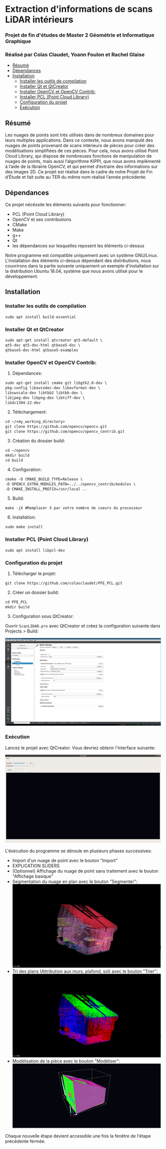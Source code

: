 # Extraction d'informations de scans LiDAR intérieurs

### Projet de fin d'études de Master 2 Géométrie et Informatique Graphique

### Réalisé par Colas Claudet, Yoann Foulon et Rachel Glaise

- [Résumé](#r%c3%a9sum%c3%a9)
- [Dépendances](#d%c3%a9pendances)
- [Installation](#installation)
  - [Installer les outils de compilation](#installer-les-outils-de-compilation)
  - [Installer Qt et QtCreator](#installer-qt-et-qtcreator)
  - [Installer OpenCV et OpenCV Contrib:](#installer-opencv-et-opencv-contrib)
  - [Installer PCL (Point Cloud Library)](#installer-pcl-point-cloud-library)
  - [Configuration du projet](#configuration-du-projet)
  - [Exécution](#exécution)

## Résumé

Les nuages de points sont très utilisés dans de nombreux domaines pour leurs multiples applications. Dans ce contexte, nous avons manipulé des nuages de points provenant de scans intérieurs de pièces pour créer des modélisations simplifiées de ces pièces. Pour cela, nous avons utilisé Point Cloud Library, qui dispose de nombreuses fonctions de manipulation de nuages de points, mais aussi l’algorithme KIPPI, que nous avons implémenté à l’aide de la librairie OpenCV, et qui permet d’extraire des informations sur des images 2D. Ce projet est réalisé dans le cadre de notre Projet de Fin d’Étude et fait suite au TER du même nom réalisé l’année précédente.

## Dépendances

Ce projet nécéssite les éléments suivants pour fonctionner:

- PCL (Point Cloud Library)
- OpenCV et ses contributions
- CMake
- Make
- g++
- Qt
- les dépendances sur lesquelles reposent les éléments ci-dessus

Notre programme est compatible uniquement avec un système GNU/Linux. L'installation des éléments ci-dessus dépendant des distributions, nous couvrirons dans la partie suivante uniquement un exemple d'installation sur la distribution Ubuntu 18.04, système que nous avons utilisé pour le développement.

## Installation

### Installer les outils de compilation

```
sudo apt install build-essential
```

### Installer Qt et QtCreator

```
sudo apt-get install qtcreator qt5-default \
qt5-doc qt5-doc-html qtbase5-doc \
qtbase5-doc-html qtbase5-examples
```

### Installer OpenCV et OpenCV Contrib:

1. Dépendances:

```
sudo apt-get install cmake git libgtk2.0-dev \ 
pkg-config libavcodec-dev libavformat-dev \
libswscale-dev libtbb2 libtbb-dev \
libjpeg-dev libpng-dev libtiff-dev \
libdc1394-22-dev
```

2. Téléchargement:

```
cd ~/<my_working_directory>
git clone https://github.com/opencv/opencv.git
git clone https://github.com/opencv/opencv_contrib.git
```

3. Création du dossier build:

```
cd ~/opencv
mkdir build
cd build
```

4. Configuration:

```
cmake -D CMAKE_BUILD_TYPE=Release \
-D OPENCV_EXTRA_MODULES_PATH=../../opencv_contrib/modules \
-D CMAKE_INSTALL_PREFIX=/usr/local ..
```

5. Build: 

```
make -jX #Remplacer X par votre nombre de coeurs du processeur
```

6. Installation:

```
sudo make install
```

### Installer PCL (Point Cloud Library)

```
sudo apt install libpcl-dev
```

### Configuration du projet

1. Télécharger le projet:

```
git clone https://github.com/colasclaudet/PFE_PCL.git
```

2. Créer un dossier build:

```
cd PFE_PCL
mkdir build
```

3. Configuration sous QtCreator:

Ouvrir ```ScanLIDAR.pro``` avec QtCreator et créez la configuration suivante dans Projects > Build:

![Configuration du projet sous QtCreator](/images/config.png)

### Exécution

Lancez le projet avec QtCreator. Vous devriez obtenir l'interface suivante:

![Interface générale](/images/interface.png)

L'éxécution du programme se déroule en plusieurs phases successives:

- Import d'un nuage de point avec le bouton "Import"
- EXPLICATION SLIDERS
- (Optionnel) Affichage du nuage de point sans traitement avec le bouton "Affichage basique"
- Segmentation du nuage en plan avec le bouton "Segmenter":
  ![Segmentation](/images/segmentation.png)
- Tri des plans (Attribution aux murs, plafond, sol) avec le bouton "Trier":
  ![Tri des plans](/images/tri.png)
- Modélisation de la pièce avec le bouton "Modéliser":
  ![Modelisation](/images/modelisation.png)

Chaque nouvelle étape devient accessible une fois la fenêtre de l'étape précédente fermée.
